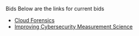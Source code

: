 Bids
Below are the links for current bids

* [Cloud Forensics](https://github.com/sanjar91/INSuRE-notSURE/blob/master/UNO-Cloud_Forensics-Bid-2019.pdf)
* [Improving Cybersecurity Measurement Science](https://github.com/sanjar91/INSuRE-notSURE/blob/master/UNO-Cyber_Measurement_Science-Bid-2019.pdf)
